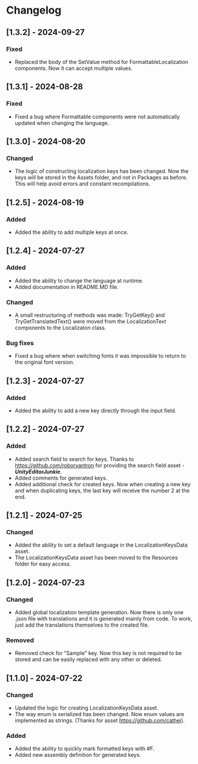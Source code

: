 # Changelog

## [1.3.2] - 2024-09-27
### Fixed
* Replaced the body of the SetValue method for FormattableLocalization components. Now it can accept multiple values.

## [1.3.1] - 2024-08-28
### Fixed
* Fixed a bug where Formattable components were not automatically updated when changing the language.


## [1.3.0] - 2024-08-20
### Changed
* The logic of constructing localization keys has been changed. Now the keys will be stored in the Assets folder, and not in Packages as before. This will help avoid errors and constant recompilations.

## [1.2.5] - 2024-08-19
### Added
* Added the ability to add multiple keys at once.

## [1.2.4] - 2024-07-27
### Added
* Added the ability to change the language at runtime.
* Added documentation in README.MD file.

### Changed
* A small restructuring of methods was made: TryGetKey() and TryGetTranslatedText() were moved from the LocalizationText components to the Localizaton class.

### Bug fixes
* Fixed a bug where when switching fonts it was impossible to return to the original font version.

## [1.2.3] - 2024-07-27 
### Added
* Added the ability to add a new key directly through the input field.

## [1.2.2] - 2024-07-27 
### Added
* Added search field to search for keys. Thanks to https://github.com/roboryantron for providing the search field asset - ***UnityEditorJunkie***.
* Added comments for generated keys.
* Added additional check for created keys. Now when creating a new key and when duplicating keys, the last key will receive the number 2 at the end.

## [1.2.1] - 2024-07-25 
### Changed
* Added the ability to set a default language in the LocalizationKeysData asset. 
* The LocalizationKeysData asset has been moved to the Resources folder for easy access.

## [1.2.0] - 2024-07-23 
### Changed
* Added global localization template generation. Now there is only one .json file with translations and it is generated mainly from code. To work, just add the translations themselves to the created file.
### Removed
* Removed check for "Sample" key. Now this key is not required to be stored and can be easily replaced with any other or deleted.

## [1.1.0] - 2024-07-22 
### Changed
* Updated the logic for creating LocalizationKeysData asset.
* The way enum is serialized has been changed. Now enum values are implemented as strings. (Thanks for asset https://github.com/cathei).

### Added 
* Added the ability to quickly mark formatted keys with #F.
* Added new assembly definition for generated keys.
